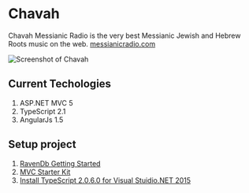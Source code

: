 # Chavah
Chavah Messianic Radio is the very best Messianic Jewish and Hebrew Roots music on the web.
[messianicradio.com](https://messianicradio.com)

![Screenshot of Chavah](https://scontent-ort2-1.xx.fbcdn.net/v/t31.0-8/15235431_1137340309636920_8874257077972024576_o.png?oh=7c9b394a9a8951b032f72013b9ecc5b0&oe=590BF541 "Logo Title Text 1")

## Current Techologies
1. ASP.NET MVC 5 
2. TypeScript 2.1
3. AngularJs 1.5

## Setup project

1. [RavenDb Getting Started](https://ravendb.net/docs/article-page/3.5/csharp/start/getting-started)
2. [MVC Starter Kit](https://ravendb.net/docs/article-page/3.5/csharp/samples/mvc-starter-kit)
3. [Install TypeScript 2.0.6.0 for Visual Stuidio.NET 2015](https://www.microsoft.com/en-us/download/details.aspx?id=48593)
